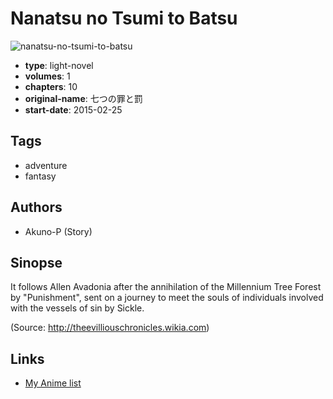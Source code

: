# Nanatsu no Tsumi to Batsu

![nanatsu-no-tsumi-to-batsu](https://cdn.myanimelist.net/images/manga/5/199972.jpg)

-   **type**: light-novel
-   **volumes**: 1
-   **chapters**: 10
-   **original-name**: 七つの罪と罰
-   **start-date**: 2015-02-25

## Tags

-   adventure
-   fantasy

## Authors

-   Akuno-P (Story)

## Sinopse

It follows Allen Avadonia after the annihilation of the Millennium Tree Forest by "Punishment", sent on a journey to meet the souls of individuals involved with the vessels of sin by Sickle.

(Source: http://theevilliouschronicles.wikia.com)

## Links

-   [My Anime list](https://myanimelist.net/manga/109267/Nanatsu_no_Tsumi_to_Batsu)
